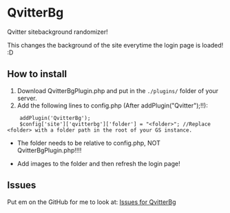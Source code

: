 # QvitterBg
Qvitter sitebackground randomizer! 

This changes the background of the site everytime the login page is loaded! :D

## How to install
1. Download QvitterBgPlugin.php and put in the `./plugins/` folder of your server.
2. Add the following lines to config.php (After addPlugin("Qvitter");!!):
```
    addPlugin('QvitterBg');
    $config['site']['qvitterbg']['folder'] = "<folder>"; //Replace <folder> with a folder path in the root of your GS instance.
```
- The folder needs to be relative to config.php, NOT QvitterBgPlugin.php!!!!

- Add images to the folder and then refresh the login page!

## Issues
Put em on the GitHub for me to look at:
[Issues for QvitterBg](https://github.com/mitchellurgero/QvitterBg)

